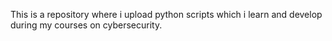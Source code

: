 This is a repository where i upload python scripts which i learn and develop during my courses on cybersecurity.